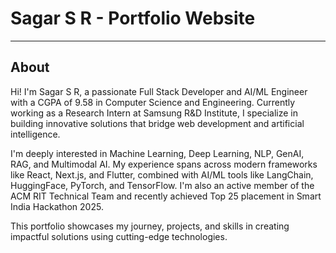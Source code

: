 # Sagar S R - Portfolio Website



---

## About

Hi! I'm Sagar S R, a passionate Full Stack Developer and AI/ML Engineer with a CGPA of 9.58 in Computer Science and Engineering. Currently working as a Research Intern at Samsung R&D Institute, I specialize in building innovative solutions that bridge web development and artificial intelligence.

I'm deeply interested in Machine Learning, Deep Learning, NLP, GenAI, RAG, and Multimodal AI. My experience spans across modern frameworks like React, Next.js, and Flutter, combined with AI/ML tools like LangChain, HuggingFace, PyTorch, and TensorFlow. I'm also an active member of the ACM RIT Technical Team and recently achieved Top 25 placement in Smart India Hackathon 2025.

This portfolio showcases my journey, projects, and skills in creating impactful solutions using cutting-edge technologies.

